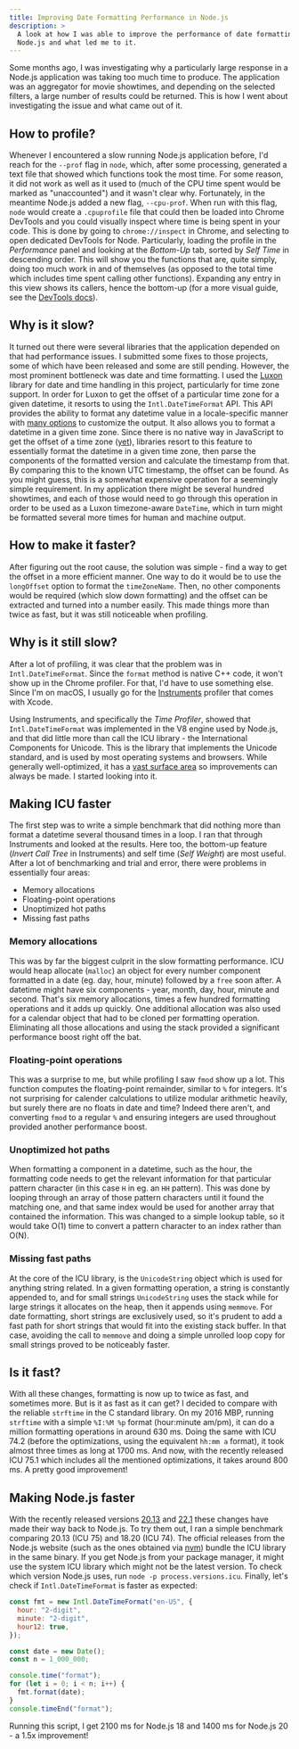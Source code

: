 ```yaml
---
title: Improving Date Formatting Performance in Node.js
description: >
  A look at how I was able to improve the performance of date formatting in
  Node.js and what led me to it.
---
```


Some months ago, I was investigating why a particularly large response in a
Node.js application was taking too much time to produce. The application was an
aggregator for movie showtimes, and depending on the selected filters, a large
number of results could be returned. This is how I went about investigating the
issue and what came out of it.

## How to profile?

Whenever I encountered a slow running Node.js application before, I'd reach for
the `--prof` flag in `node`, which, after some processing, generated a text
file that showed which functions took the most time. For some reason, it did
not work as well as it used to (much of the CPU time spent would be marked as
"unaccounted") and it wasn't clear why. Fortunately, in the meantime Node.js
added a new flag, `--cpu-prof`. When run with this flag, `node` would create a
`.cpuprofile` file that could then be loaded into Chrome DevTools and you could
visually inspect where time is being spent in your code. This is done by going
to `chrome://inspect` in Chrome, and selecting to open dedicated DevTools for
Node. Particularly, loading the profile in the *Performance* panel and looking
at the *Bottom-Up* tab, sorted by *Self Time* in descending order. This will
show you the functions that are, quite simply, doing too much work in and of
themselves (as opposed to the total time which includes time spent calling
other functions). Expanding any entry in this view shows its callers, hence the
bottom-up (for a more visual guide, see the [DevTools
docs](https://developer.chrome.com/docs/devtools/performance/nodejs)).

## Why is it slow?

It turned out there were several libraries that the application depended on
that had performance issues. I submitted some fixes to those projects, some of
which have been released and some are still pending. However, the most
prominent bottleneck was date and time formatting. I used the
[Luxon](https://moment.github.io/luxon/) library for date and time handling in
this project, particularly for time zone support. In order for Luxon to get the
offset of a particular time zone for a given datetime, it resorts to using the
`Intl.DateTimeFormat` API. This API provides the ability to format any datetime
value in a locale-specific manner with [many
options](https://developer.mozilla.org/en-US/docs/Web/JavaScript/Reference/Global_Objects/Intl/DateTimeFormat/DateTimeFormat)
to customize the output. It also allows you to format a datetime in a given
time zone. Since there is no native way in JavaScript to get the offset of a
time zone ([yet](https://tc39.es/proposal-temporal/docs/)), libraries resort to
this feature to essentially format the datetime in a given time zone, then
parse the components of the formatted version and calculate the timestamp from
that. By comparing this to the known UTC timestamp, the offset can be found. As
you might guess, this is a somewhat expensive operation for a seemingly simple
requirement. In my application there might be several hundred showtimes, and
each of those would need to go through this operation in order to be used as a
Luxon timezone-aware `DateTime`, which in turn might be formatted several more
times for human and machine output.

## How to make it faster?

After figuring out the root cause, the solution was simple - find a way to get
the offset in a more efficient manner. One way to do it would be to use the
`longOffset` option to format the `timeZoneName`. Then, no other components
would be required (which slow down formatting) and the offset can be extracted
and turned into a number easily. This made things more than twice as fast, but
it was still noticeable when profiling.

## Why is it still slow?

After a lot of profiling, it was clear that the problem was in
`Intl.DateTimeFormat`. Since the `format` method is native C++ code, it won't
show up in the Chrome profiler. For that, I'd have to use something else.
Since I'm on macOS, I usually go for the
[Instruments](https://help.apple.com/instruments/mac/current/) profiler that
comes with Xcode.

Using Instruments, and specifically the *Time Profiler*, showed that
`Intl.DateTimeFormat` was implemented in the V8 engine used by Node.js, and
that did little more than call the ICU library - the International Components
for Unicode. This is the library that implements the Unicode standard, and is
used by most operating systems and browsers. While generally well-optimized, it
has a [vast surface area](https://icu.unicode.org/) so improvements can always
be made. I started looking into it.

## Making ICU faster

The first step was to write a simple benchmark that did nothing more than
format a datetime several thousand times in a loop. I ran that through
Instruments and looked at the results. Here too, the bottom-up feature (*Invert
Call Tree* in Instruments) and self time (*Self Weight*) are most useful. After
a lot of benchmarking and trial and error, there were problems in essentially
four areas:

- Memory allocations
- Floating-point operations
- Unoptimized hot paths
- Missing fast paths

### Memory allocations

This was by far the biggest culprit in the slow formatting performance. ICU
would heap allocate (`malloc`) an object for every number component formatted
in a date (eg. day, hour, minute) followed by a `free` soon after. A datetime
might have six components - year, month, day, hour, minute and second. That's
six memory allocations, times a few hundred formatting operations and it adds
up quickly. One additional allocation was also used for a calendar object that
had to be cloned per formatting operation. Eliminating all those allocations
and using the stack provided a significant performance boost right off the bat.

### Floating-point operations

This was a surprise to me, but while profiling I saw `fmod` show up a lot. This
function computes the floating-point remainder, similar to `%` for integers.
It's not surprising for calender calculations to utilize modular arithmetic
heavily, but surely there are no floats in date and time? Indeed there aren't,
and converting `fmod` to a regular `%` and ensuring integers are used
throughout provided another performance boost.

### Unoptimized hot paths

When formatting a component in a datetime, such as the hour, the formatting
code needs to get the relevant information for that particular pattern
character (in this case `H` in eg. an `HH` pattern). This was done by looping
through an array of those pattern characters until it found the matching one,
and that same index would be used for another array that contained the
information. This was changed to a simple lookup table, so it would take O(1)
time to convert a pattern character to an index rather than O(N).

### Missing fast paths

At the core of the ICU library, is the `UnicodeString` object which is used for
anything string related. In a given formatting operation, a string is
constantly appended to, and for small strings `UnicodeString` uses the stack
while for large strings it allocates on the heap, then it appends using
`memmove`. For date formatting, short strings are exclusively used, so it's
prudent to add a fast path for short strings that would fit into the existing
stack buffer. In that case, avoiding the call to `memmove` and doing a simple
unrolled loop copy for small strings proved to be noticeably faster.

## Is it fast?

With all these changes, formatting is now up to twice as fast, and sometimes
more. But is it as fast as it can get? I decided to compare with the reliable
`strftime` in the C standard library. On my 2016 MBP, running `strftime` with a
simple `%I:%M %p` format (hour:minute am/pm), it can do a million formatting
operations in around 630 ms. Doing the same with ICU 74.2 (before the
optimizations, using the equivalent `hh:mm a` format), it took almost three
times as long at 1700 ms. And now, with the recently released ICU 75.1 which
includes all the mentioned optimizations, it takes around 800 ms. A pretty good
improvement!

## Making Node.js faster

With the recently released versions
[20.13](https://nodejs.org/en/blog/release/v20.13.0) and
[22.1](https://nodejs.org/en/blog/release/v22.1.0) these changes have made
their way back to Node.js. To try them out, I ran a simple benchmark comparing
20.13 (ICU 75) and 18.20 (ICU 74). The official releases from the Node.js
website (such as the ones obtained via [nvm](https://github.com/nvm-sh/nvm))
bundle the ICU library in the same binary. If you get Node.js from your package
manager, it might use the system ICU library which might not be the latest
version. To check which version Node.js uses, run `node -p
process.versions.icu`. Finally, let's check if `Intl.DateTimeFormat` is faster
as expected:

```javascript
const fmt = new Intl.DateTimeFormat("en-US", {
  hour: "2-digit",
  minute: "2-digit",
  hour12: true,
});

const date = new Date();
const n = 1_000_000;

console.time("format");
for (let i = 0; i < n; i++) {
  fmt.format(date);
}
console.timeEnd("format");
```

Running this script, I get 2100 ms for Node.js 18 and 1400 ms for Node.js 20 -
a 1.5x improvement!
